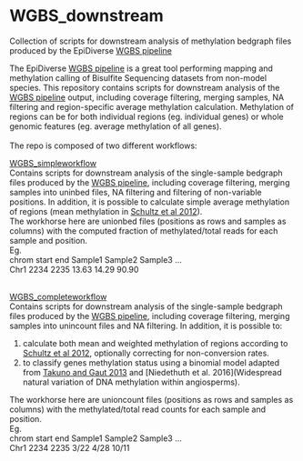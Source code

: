 # WGBS_downstream
Collection of scripts for downstream analysis of methylation bedgraph files produced by the EpiDiverse [WGBS pipeline](https://github.com/EpiDiverse/wgbs)

The EpiDiverse [WGBS pipeline](https://github.com/EpiDiverse/wgbs) is a great tool performing mapping and methylation calling of Bisulfite Sequencing datasets from non-model species. This repository contains scripts for downstream analysis of the [WGBS pipeline](https://github.com/EpiDiverse/wgbs) output, including coverage filtering, merging samples, NA filtering and region-specific average methylation calculation. Methylation of regions can be for both individual regions (eg. individual genes) or whole genomic features (eg. average methylation of all genes).
<br/> 
<br/> 
The repo is composed of two different workflows:

[WGBS_simpleworkflow](https://github.com/Dario-Galanti/WGBS_downstream/tree/main/WGBS_simpleworkflow)<br/>
Contains scripts for downstream analysis of the single-sample bedgraph files produced by the [WGBS pipeline](https://github.com/EpiDiverse/wgbs), including coverage filtering, merging samples into uninbed files, NA filtering and filtering of non-variable positions.
In addition, it is possible to calculate simple average methylation of regions (mean methylation in [Schultz et al 2012](https://www.cell.com/trends/genetics/fulltext/S0168-9525(12)00171-0)).<br/>
The workhorse here are unionbed files (positions as rows and samples as columns) with the computed fraction of methylated/total reads for each sample and position.<br/>
Eg.<br/>
chrom start end Sample1  Sample2  Sample3 ...<br/>
Chr1  2234 2235 13.63 14.29 90.90
<br/> 
<br/> 

[WGBS_completeworkflow](https://github.com/Dario-Galanti/WGBS_downstream/tree/main/WGBS_completeworkflow)<br/>
Contains scripts for downstream analysis of the single-sample bedgraph files produced by the [WGBS pipeline](https://github.com/EpiDiverse/wgbs), including coverage filtering, merging samples into unincount files and NA filtering.
In addition, it is possible to:<br/>
1) calculate both mean and weighted methylation of regions according to [Schultz et al 2012](https://www.cell.com/trends/genetics/fulltext/S0168-9525(12)00171-0), optionally correcting for non-conversion rates.<br/>
2) to classify genes methylation status using a binomial model adapted from [Takuno and Gaut 2013](https://www.pnas.org/doi/abs/10.1073/pnas.1215380110) and [Niedethuth et al. 2016](Widespread natural variation of DNA methylation within angiosperms).<br/>

The workhorse here are unioncount files (positions as rows and samples as columns) with the methylated/total read counts for each sample and position.<br/>
Eg.<br/>
chrom start end Sample1  Sample2  Sample3 ...<br/>
Chr1  2234 2235 3/22 4/28 10/11


